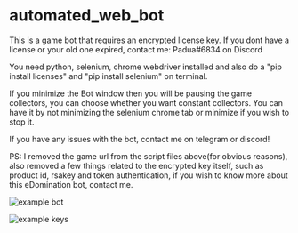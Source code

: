 # automated_web_bot
This is a game bot that requires an encrypted license key. 
 If you dont have a license or your old one expired, contact me: Padua#6834 on Discord

You need python, selenium, chrome webdriver installed and also do a "pip install licenses" and "pip install selenium" on terminal.

If you minimize the Bot window then you will be pausing the game collectors, 
you can choose whether you want constant collectors. You can have it by not minimizing the selenium chrome tab
or minimize if you wish to stop it.

If you have any issues with the bot, contact me on telegram or discord!

PS: I removed the game url from the script files above(for obvious reasons), also removed a few things related to the encrypted key itself, such as product id, rsakey and token authentication, if you wish to know more about this eDomination bot, contact me.


![example bot](https://i.ibb.co/0FJjLL3/example-bot.png)

![example keys](https://i.ibb.co/vkN5ZBS/keys.png)
